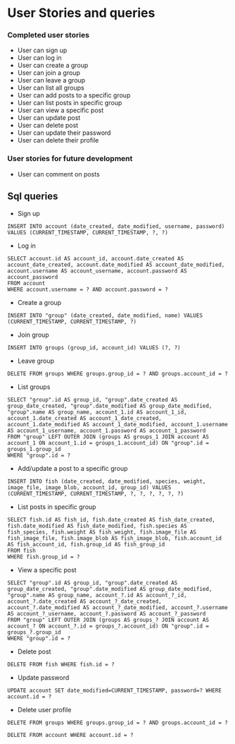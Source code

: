# User Stories and queries

### Completed user stories

+ User can sign up
+ User can log in
+ User can create a group
+ User can join a group
+ User can leave a group
+ User can list all groups
+ User can add posts to a specific group
+ User can list posts in specific group
+ User can view a specific post
+ User can update post
+ User can delete post
+ User can update their password
+ User can delete their profile

### User stories for future development

+ User can comment on posts

## Sql queries

+ Sign up

```
INSERT INTO account (date_created, date_modified, username, password) VALUES (CURRENT_TIMESTAMP, CURRENT_TIMESTAMP, ?, ?)
```
+ Log in

```
SELECT account.id AS account_id, account.date_created AS account_date_created, account.date_modified AS account_date_modified, account.username AS account_username, account.password AS account_password
FROM account
WHERE account.username = ? AND account.password = ?
```
+ Create a group

```
INSERT INTO "group" (date_created, date_modified, name) VALUES (CURRENT_TIMESTAMP, CURRENT_TIMESTAMP, ?)
```

+ Join group

```
INSERT INTO groups (group_id, account_id) VALUES (?, ?)
```

+ Leave group

```
DELETE FROM groups WHERE groups.group_id = ? AND groups.account_id = ?
```

+ List groups

```
SELECT "group".id AS group_id, "group".date_created AS group_date_created, "group".date_modified AS group_date_modified, "group".name AS group_name, account_1.id AS account_1_id, account_1.date_created AS account_1_date_created, account_1.date_modified AS account_1_date_modified, account_1.username AS account_1_username, account_1.password AS account_1_password
FROM "group" LEFT OUTER JOIN (groups AS groups_1 JOIN account AS account_1 ON account_1.id = groups_1.account_id) ON "group".id = groups_1.group_id
WHERE "group".id = ?
```

+ Add/update a post to a specific group

```
INSERT INTO fish (date_created, date_modified, species, weight, image_file, image_blob, account_id, group_id) VALUES (CURRENT_TIMESTAMP, CURRENT_TIMESTAMP, ?, ?, ?, ?, ?, ?)
```

+ List posts in specific group

```
SELECT fish.id AS fish_id, fish.date_created AS fish_date_created, fish.date_modified AS fish_date_modified, fish.species AS fish_species, fish.weight AS fish_weight, fish.image_file AS fish_image_file, fish.image_blob AS fish_image_blob, fish.account_id AS fish_account_id, fish.group_id AS fish_group_id
FROM fish
WHERE fish.group_id = ?
```

+ View a specific post

```
SELECT "group".id AS group_id, "group".date_created AS group_date_created, "group".date_modified AS group_date_modified, "group".name AS group_name, account_?.id AS account_?_id, account_?.date_created AS account_?_date_created, account_?.date_modified AS account_?_date_modified, account_?.username AS account_?_username, account_?.password AS account_?_password
FROM "group" LEFT OUTER JOIN (groups AS groups_? JOIN account AS account_? ON account_?.id = groups_?.account_id) ON "group".id = groups_?.group_id
WHERE "group".id = ?
```

+ Delete post

```
DELETE FROM fish WHERE fish.id = ?
```


+ Update password

```
UPDATE account SET date_modified=CURRENT_TIMESTAMP, password=? WHERE account.id = ?
```

+ Delete user profile

```
DELETE FROM groups WHERE groups.group_id = ? AND groups.account_id = ?
```

```
DELETE FROM account WHERE account.id = ?
```
